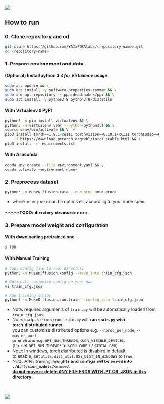 <img src="https://i.ibb.co/z66nz7q/1.png">
<br>
<h2> How to run</h2>

<h3>0. Clone repository and cd</h3>

```bash
git clone https://github.com/YAIxPOZAlabs/<repository-name>.git
cd <repository-name>
```

<h3>1. Prepare environment and data</h3>

<h4>(Optional) Install python 3.8 <i>for Virtualenv usage</i></h4>

```bash
sudo apt update && \
sudo apt install -y software-properties-common && \
sudo add-apt-repository -y ppa:deadsnakes/ppa && \
sudo apt install -y python3.8 python3.8-distutils
```

<h4>With Virtualenv & PyPI</h4>

```bash
python3 -m pip install virtualenv && \
python3 -m virtualenv venv --python=python3.8 && \
source venv/bin/activate && \  # 
pip3 install torch==1.9.1+cu111 torchvision==0.10.1+cu111 torchaudio==0.9.1 \
    -f https://download.pytorch.org/whl/torch_stable.html && \
pip3 install -r requirements.txt
```

<h4>With Anaconda</h4>

```bash
conda env create --file environment.yaml && \
conda activate <environment-name>
```

<h3>2. Preprocess dataset</h3>

```bash
python3 -m MuseDiffusion.data --num_proc <num-proc>
```
* where `<num-proc>` can be optimized, according to your node spec.

#### <<<<<TODO: directory structure>>>>>

<h3>3. Prepare model weight and configuration</h3>

<h4>With downloading pretrained one</h4>

```bash
$ TBD
```

<h4>With Manual Training</h4>

```bash
# Copy config file to root directory
python3 -m MuseDiffusion.config --save_into train_cfg.json

# Optional: customize config on your own
vi train_cfg.json

# Run training script
python3 -m MuseDiffusion.run.train --config_json train_cfg.json
```
* Note: required arguments of `train.py` will be automatically loaded from `train_cfg.json`.
* Note: script `scripts/run_train.py` will **run `train.py` with torch.distributed runner**. \
  you can customize distributed options e.g. `--nproc_per_node`, `--master_port`, \
  or environs e.g. `OPT_NUM_THREADS`, `CUDA_VISIBLE_DEVICES`. \
  (tip: set `OPT_NUM_THREADS` to `$CPU_CORE` / / `$TOTAL_GPU`)
* Note: In windows, torch.distributed is disabled in default. \
  to enable, set `utils.dist_util.USE_DIST_IN_WINDOWS` to `True`.
* Note: After training, **weights and configs will be saved into `./diffusion_models/<name>/`**. \
  **<u>do not move or delete ANY FILE ENDS WITH .PT OR .JSON in this directory</u>**.

<br>
<br>
<img src="https://i.ibb.co/8c9Scmt/2.png">
